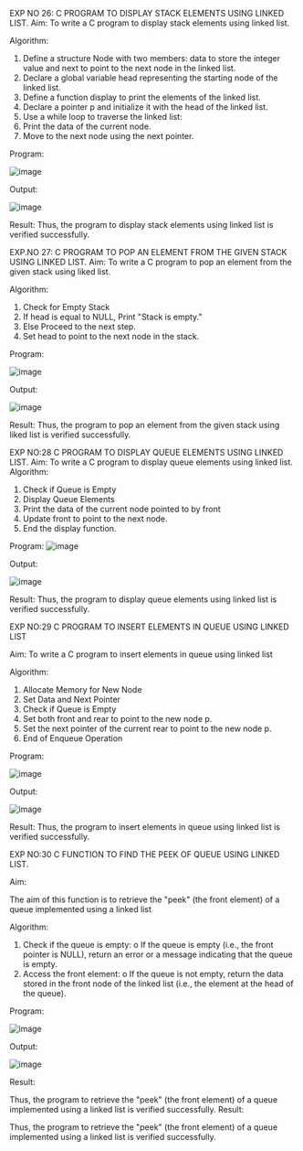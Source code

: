 

EXP NO 26: C PROGRAM TO DISPLAY STACK ELEMENTS USING LINKED LIST.
Aim:
To write a C program to display stack elements using linked list.

Algorithm:
1.	Define a structure Node with two members: data to store the integer value and next to point to the next node in the linked list.
2.	Declare a global variable head representing the starting node of the linked list.
3.	Define a function display to print the elements of the linked list.
4.	Declare a pointer p and initialize it with the head of the linked list.
5.	Use a while loop to traverse the linked list:
6.	Print the data of the current node.
7.	Move to the next node using the next pointer.
 
Program:

![image](https://github.com/user-attachments/assets/ce95f81e-fefb-46de-8975-4c4f2d012311)



Output:

![image](https://github.com/user-attachments/assets/29268d15-7e8b-4329-99dd-e35df6bbcd2a)



Result:
Thus, the program to display stack elements using linked list is verified successfully. 



EXP.NO 27: C PROGRAM TO POP AN ELEMENT FROM THE GIVEN STACK USING 
LINKED LIST.
Aim:
To write a C program to pop an element from the given stack using liked list.

Algorithm:
1.	Check for Empty Stack
2.	If head is equal to NULL, Print "Stack is empty."
3.	Else Proceed to the next step.
4.	Set head to point to the next node in the stack.
 
Program:

![image](https://github.com/user-attachments/assets/b5fa3b16-64de-4c90-8d2f-3fb5cfb60c7d)


Output:


![image](https://github.com/user-attachments/assets/fcf14cf1-41cf-4695-aedb-695e51b06633)




Result:
Thus, the program to pop an element from the given stack using liked list is verified successfully.

 
EXP NO:28 C PROGRAM TO DISPLAY QUEUE ELEMENTS USING LINKED LIST.
Aim:
To write a C program to display queue elements using linked list.
Algorithm:
1.	Check if Queue is Empty
2.	Display Queue Elements
3.	Print the data of the current node pointed to by front
4.	Update front to point to the next node.
5.	End the display function.
 
Program:
![image](https://github.com/user-attachments/assets/8ea44563-dc63-4d0b-9cc1-f3a10339ef84)


Output:

![image](https://github.com/user-attachments/assets/91e29071-4321-4a15-a00a-a93d09eb0e96)


Result:
Thus, the program to display queue elements using linked list is verified successfully.


 
EXP NO:29 C PROGRAM TO INSERT ELEMENTS IN QUEUE USING LINKED LIST

Aim:
To write a C program to insert elements in queue using linked list

Algorithm:
1.	Allocate Memory for New Node
2.	Set Data and Next Pointer
3.	Check if Queue is Empty
4.	Set both front and rear to point to the new node p.
5.	Set the next pointer of the current rear to point to the new node p.
6.	End of Enqueue Operation
 
Program:

![image](https://github.com/user-attachments/assets/1e775f60-babe-4083-9430-7369bec1fd8f)


Output:


![image](https://github.com/user-attachments/assets/d812d89e-a0cb-4d64-9336-803e7792f657)


Result:
Thus, the program to insert elements in queue using linked list is verified successfully.



EXP NO:30 C FUNCTION TO FIND THE PEEK OF QUEUE USING LINKED LIST.


Aim:

The aim of this function is to retrieve the "peek" (the front element) of a queue implemented using a linked list

Algorithm:

1.	Check if the queue is empty:
o	If the queue is empty (i.e., the front pointer is NULL), return an error or a message indicating that the queue is empty.
2.	Access the front element:
o	If the queue is not empty, return the data stored in the front node of the linked list (i.e., the element at the head of the queue).

Program:

![image](https://github.com/user-attachments/assets/27945938-9b83-4859-8f58-6ba3bca81e80)


Output:

![image](https://github.com/user-attachments/assets/a662d152-4358-4b8f-9f2f-7673a4ab0dc4)



Result:

Thus, the program to retrieve the "peek" (the front element) of a queue implemented using a linked list is verified successfully.
Result:

Thus, the program to retrieve the "peek" (the front element) of a queue implemented using a linked list is verified successfully.


